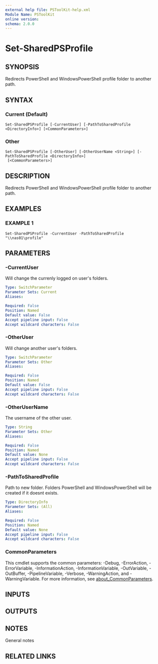 ```yaml
---
external help file: PSToolKit-help.xml
Module Name: PSToolKit
online version:
schema: 2.0.0
---
```


# Set-SharedPSProfile

## SYNOPSIS
Redirects PowerShell and WindowsPowerShell profile folder to another path.

## SYNTAX

### Current (Default)
```
Set-SharedPSProfile [-CurrentUser] [-PathToSharedProfile <DirectoryInfo>] [<CommonParameters>]
```

### Other
```
Set-SharedPSProfile [-OtherUser] [-OtherUserName <String>] [-PathToSharedProfile <DirectoryInfo>]
 [<CommonParameters>]
```

## DESCRIPTION
Redirects PowerShell and WindowsPowerShell profile folder to another path.

## EXAMPLES

### EXAMPLE 1
```
Set-SharedPSProfile -CurrentUser -PathToSharedProfile "\\nas01\profile"
```

## PARAMETERS

### -CurrentUser
Will change the currenly logged on user's folders.

```yaml
Type: SwitchParameter
Parameter Sets: Current
Aliases:

Required: False
Position: Named
Default value: False
Accept pipeline input: False
Accept wildcard characters: False
```

### -OtherUser
Will change another user's folders.

```yaml
Type: SwitchParameter
Parameter Sets: Other
Aliases:

Required: False
Position: Named
Default value: False
Accept pipeline input: False
Accept wildcard characters: False
```

### -OtherUserName
The username of the other user.

```yaml
Type: String
Parameter Sets: Other
Aliases:

Required: False
Position: Named
Default value: None
Accept pipeline input: False
Accept wildcard characters: False
```

### -PathToSharedProfile
Path to new folder.
Folders PowerShell and WindowsPowerShell will be created if it doesnt exists.

```yaml
Type: DirectoryInfo
Parameter Sets: (All)
Aliases:

Required: False
Position: Named
Default value: None
Accept pipeline input: False
Accept wildcard characters: False
```

### CommonParameters
This cmdlet supports the common parameters: -Debug, -ErrorAction, -ErrorVariable, -InformationAction, -InformationVariable, -OutVariable, -OutBuffer, -PipelineVariable, -Verbose, -WarningAction, and -WarningVariable. For more information, see [about_CommonParameters](http://go.microsoft.com/fwlink/?LinkID=113216).

## INPUTS

## OUTPUTS

## NOTES
General notes

## RELATED LINKS
